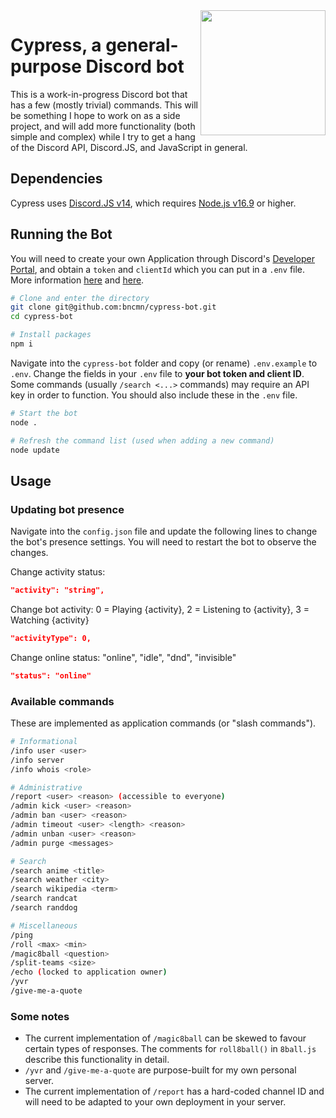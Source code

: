 <img src="https://user-images.githubusercontent.com/41103373/209212413-cf00931e-c7fe-43b9-b4e5-fcdf0d094010.png" width="200" height="200" align="right"/>

# Cypress, a general-purpose Discord bot
This is a work-in-progress Discord bot that has a few (mostly trivial) commands. This will be something I hope to work on as a side project, and will add more functionality (both simple and complex) while I try to get a hang of the Discord API, Discord.JS, and JavaScript in general.

## Dependencies 
Cypress uses [Discord.JS v14](https://discord.js.org/), which requires [Node.js v16.9](https://nodejs.org/en/) or higher. 

## Running the Bot
You will need to create your own Application through Discord's [Developer Portal](https://discord.com/developers/applications), and obtain a `token` and `clientId` which you can put in a `.env` file. More information [here](https://discordjs.guide/preparations/setting-up-a-bot-application.html) and [here](https://discordjs.guide/preparations/adding-your-bot-to-servers.html).

```bash
# Clone and enter the directory
git clone git@github.com:bncmn/cypress-bot.git
cd cypress-bot

# Install packages
npm i
```

Navigate into the `cypress-bot` folder and copy (or rename) `.env.example` to `.env`.
Change the fields in your `.env` file to **your bot token and client ID**. Some commands (usually `/search <...>` commands) may require an API key in order to function. You should also include these in the `.env` file.

```bash
# Start the bot
node .

# Refresh the command list (used when adding a new command)
node update
```
## Usage

### Updating bot presence
Navigate into the `config.json` file and update the following lines to change the bot's presence settings. You will need to restart the bot to observe the changes.
&nbsp;

Change activity status:
```json
"activity": "string",
```
Change bot activity: 0 = Playing {activity}, 2 = Listening to {activity}, 3 = Watching {activity}
```json
"activityType": 0,
```
Change online status: "online", "idle", "dnd", "invisible"
```json
"status": "online"
```
### Available commands
These are implemented as application commands (or "slash commands").<br>
```bash
# Informational
/info user <user>
/info server
/info whois <role>

# Administrative
/report <user> <reason> (accessible to everyone)
/admin kick <user> <reason>
/admin ban <user> <reason>
/admin timeout <user> <length> <reason>
/admin unban <user> <reason>
/admin purge <messages>

# Search
/search anime <title>
/search weather <city>
/search wikipedia <term>
/search randcat
/search randdog

# Miscellaneous
/ping
/roll <max> <min>
/magic8ball <question>
/split-teams <size>
/echo (locked to application owner)
/yvr
/give-me-a-quote
```
### Some notes
* The current implementation of `/magic8ball` can be skewed to favour certain types of responses. The comments for `roll8ball()` in `8ball.js` describe this functionality in detail.
* `/yvr` and `/give-me-a-quote` are purpose-built for my own personal server.
* The current implementation of `/report` has a hard-coded channel ID and will need to be adapted to your own deployment in your server.
